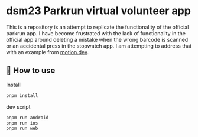 # dsm23 Parkrun virtual volunteer app

This is a repository is an attempt to replicate the functionality of the official parkrun app. I have become frustrated with the lack of functionality in the official app around deleting a mistake when the wrong barcode is scanned or an accidental press in the stopwatch app. I am attempting to address that with an example from [motion.dev](https://examples.motion.dev/react/swipe-actions).

## 🚀 How to use

Install

```sh
pnpm install
```

dev script

```sh
pnpm run android
pnpm run ios
pnpm run web
```
